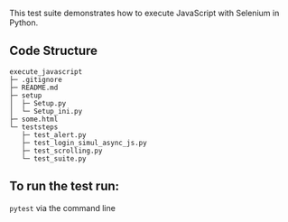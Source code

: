 This test suite demonstrates how to execute JavaScript with Selenium in Python. 

## Code Structure
```
execute_javascript
├─ .gitignore
├─ README.md
├─ setup
│  ├─ Setup.py
│  └─ Setup_ini.py
├─ some.html
└─ teststeps
   ├─ test_alert.py
   ├─ test_login_simul_async_js.py
   ├─ test_scrolling.py
   └─ test_suite.py
```
## To run the test run:
`pytest` via the command line